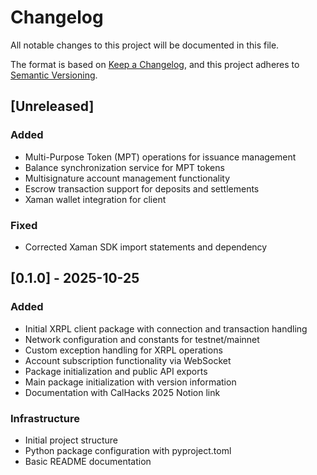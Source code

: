 # Changelog

All notable changes to this project will be documented in this file.

The format is based on [Keep a Changelog](https://keepachangelog.com/en/1.0.0/),
and this project adheres to [Semantic Versioning](https://semver.org/spec/v2.0.0.html).

## [Unreleased]

### Added
- Multi-Purpose Token (MPT) operations for issuance management
- Balance synchronization service for MPT tokens
- Multisignature account management functionality
- Escrow transaction support for deposits and settlements
- Xaman wallet integration for client

### Fixed
- Corrected Xaman SDK import statements and dependency

## [0.1.0] - 2025-10-25

### Added
- Initial XRPL client package with connection and transaction handling
- Network configuration and constants for testnet/mainnet
- Custom exception handling for XRPL operations
- Account subscription functionality via WebSocket
- Package initialization and public API exports
- Main package initialization with version information
- Documentation with CalHacks 2025 Notion link

### Infrastructure
- Initial project structure
- Python package configuration with pyproject.toml
- Basic README documentation